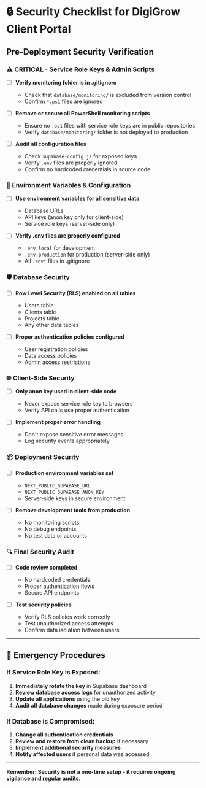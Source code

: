 # 🔒 Security Checklist for DigiGrow Client Portal

## Pre-Deployment Security Verification

### ⚠️ CRITICAL - Service Role Keys & Admin Scripts

- [ ] **Verify monitoring folder is in .gitignore**
  - Check that `database/monitoring/` is excluded from version control
  - Confirm `*.ps1` files are ignored

- [ ] **Remove or secure all PowerShell monitoring scripts**
  - Ensure no `.ps1` files with service role keys are in public repositories
  - Verify `database/monitoring/` folder is not deployed to production

- [ ] **Audit all configuration files**
  - Check `supabase-config.js` for exposed keys
  - Verify `.env` files are properly ignored
  - Confirm no hardcoded credentials in source code

### 🔑 Environment Variables & Configuration

- [ ] **Use environment variables for all sensitive data**
  - Database URLs
  - API keys (anon key only for client-side)
  - Service role keys (server-side only)

- [ ] **Verify .env files are properly configured**
  - `.env.local` for development
  - `.env.production` for production (server-side only)
  - All `.env*` files in .gitignore

### 🛡️ Database Security

- [ ] **Row Level Security (RLS) enabled on all tables**
  - Users table
  - Clients table
  - Projects table
  - Any other data tables

- [ ] **Proper authentication policies configured**
  - User registration policies
  - Data access policies
  - Admin access restrictions

### 🌐 Client-Side Security

- [ ] **Only anon key used in client-side code**
  - Never expose service role key to browsers
  - Verify API calls use proper authentication

- [ ] **Implement proper error handling**
  - Don't expose sensitive error messages
  - Log security events appropriately

### 📦 Deployment Security

- [ ] **Production environment variables set**
  - `NEXT_PUBLIC_SUPABASE_URL`
  - `NEXT_PUBLIC_SUPABASE_ANON_KEY`
  - Server-side keys in secure environment

- [ ] **Remove development tools from production**
  - No monitoring scripts
  - No debug endpoints
  - No test data or accounts

### 🔍 Final Security Audit

- [ ] **Code review completed**
  - No hardcoded credentials
  - Proper authentication flows
  - Secure API endpoints

- [ ] **Test security policies**
  - Verify RLS policies work correctly
  - Test unauthorized access attempts
  - Confirm data isolation between users

---

## 🚨 Emergency Procedures

### If Service Role Key is Exposed:
1. **Immediately rotate the key** in Supabase dashboard
2. **Review database access logs** for unauthorized activity
3. **Update all applications** using the old key
4. **Audit all database changes** made during exposure period

### If Database is Compromised:
1. **Change all authentication credentials**
2. **Review and restore from clean backup** if necessary
3. **Implement additional security measures**
4. **Notify affected users** if personal data was accessed

---

**Remember: Security is not a one-time setup - it requires ongoing vigilance and regular audits.**